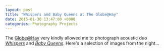 ```yaml
---
layout: post
title: "Whispers and Baby Queens at The Globe@Hay"
date: 2015-01-30 13:47:00 +0000
categories: Photography Projects
---
```


<!-- wp:paragraph -->
<p>The <a href="http://www.globeathay.org/">Globe@Hay</a> very kindly allowed me to photograph acoustic duo <a href="https://www.facebook.com/pages/Whispers/1452365364976478"><em>Whispers</em></a> and <em><a href="https://www.facebook.com/pages/Baby-Queens/523170581048847">Baby Queens</a></em>. Here's a selection of images from the night... </p>
<!-- /wp:paragraph -->

<!-- wp:gallery {"columns":4,"linkTo":"media"} -->
<figure class="wp-block-gallery has-nested-images columns-4 is-cropped"><!-- wp:image {"id":161,"sizeSlug":"large","linkDestination":"media"} -->
<figure class="wp-block-image size-large"><a href="https://res.cloudinary.com/circleseven/image/upload/dsc0004_16411702685_o-scaled.jpg"><img src="https://res.cloudinary.com/circleseven/image/upload/dsc0004_16411702685_o-1024x712.jpg" alt="" class="wp-image-161"/></a></figure>
<!-- /wp:image -->

<!-- wp:image {"id":160,"sizeSlug":"large","linkDestination":"media"} -->
<figure class="wp-block-image size-large"><a href="https://res.cloudinary.com/circleseven/image/upload/dsc0007_16411776971_o-scaled.jpg"><img src="https://res.cloudinary.com/circleseven/image/upload/dsc0007_16411776971_o-1024x681.jpg" alt="" class="wp-image-160"/></a></figure>
<!-- /wp:image -->

<!-- wp:image {"id":159,"sizeSlug":"large","linkDestination":"media"} -->
<figure class="wp-block-image size-large"><a href="https://res.cloudinary.com/circleseven/image/upload/dsc0039_15790273984_o-scaled.jpg"><img src="https://res.cloudinary.com/circleseven/image/upload/dsc0039_15790273984_o-scaled.jpg" alt="" class="wp-image-159"/></a></figure>
<!-- /wp:image -->

<!-- wp:image {"id":158,"sizeSlug":"large","linkDestination":"media"} -->
<figure class="wp-block-image size-large"><a href="https://res.cloudinary.com/circleseven/image/upload/dsc0022_16410883251_o-scaled.jpg"><img src="https://res.cloudinary.com/circleseven/image/upload/dsc0022_16410883251_o-1024x919.jpg" alt="" class="wp-image-158"/></a></figure>
<!-- /wp:image -->

<!-- wp:image {"id":157,"sizeSlug":"large","linkDestination":"media"} -->
<figure class="wp-block-image size-large"><a href="https://res.cloudinary.com/circleseven/image/upload/dsc0059_15790553784_o-scaled.jpg"><img src="https://res.cloudinary.com/circleseven/image/upload/dsc0059_15790553784_o-1024x759.jpg" alt="" class="wp-image-157"/></a></figure>
<!-- /wp:image -->

<!-- wp:image {"id":156,"sizeSlug":"large","linkDestination":"media"} -->
<figure class="wp-block-image size-large"><a href="https://res.cloudinary.com/circleseven/image/upload/dsc0054_15792248973_o-scaled.jpg"><img src="https://res.cloudinary.com/circleseven/image/upload/dsc0054_15792248973_o-681x1024.jpg" alt="" class="wp-image-156"/></a></figure>
<!-- /wp:image -->

<!-- wp:image {"id":155,"sizeSlug":"large","linkDestination":"media"} -->
<figure class="wp-block-image size-large"><a href="https://res.cloudinary.com/circleseven/image/upload/dsc0048_15790786634_o-scaled.jpg"><img src="https://res.cloudinary.com/circleseven/image/upload/dsc0048_15790786634_o-1024x734.jpg" alt="" class="wp-image-155"/></a></figure>
<!-- /wp:image -->

<!-- wp:image {"id":154,"sizeSlug":"large","linkDestination":"media"} -->
<figure class="wp-block-image size-large"><a href="https://res.cloudinary.com/circleseven/image/upload/dsc0041_16387796946_o-scaled.jpg"><img src="https://res.cloudinary.com/circleseven/image/upload/dsc0041_16387796946_o-681x1024.jpg" alt="" class="wp-image-154"/></a></figure>
<!-- /wp:image -->

<!-- wp:image {"id":153,"sizeSlug":"large","linkDestination":"media"} -->
<figure class="wp-block-image size-large"><a href="https://res.cloudinary.com/circleseven/image/upload/dsc0033_15792841293_o-scaled.jpg"><img src="https://res.cloudinary.com/circleseven/image/upload/dsc0033_15792841293_o-681x1024.jpg" alt="" class="wp-image-153"/></a></figure>
<!-- /wp:image -->

<!-- wp:image {"id":152,"sizeSlug":"large","linkDestination":"media"} -->
<figure class="wp-block-image size-large"><a href="https://res.cloudinary.com/circleseven/image/upload/dsc0001_16385740756_o-scaled.jpg"><img src="https://res.cloudinary.com/circleseven/image/upload/dsc0001_16385740756_o-681x1024.jpg" alt="" class="wp-image-152"/></a></figure>
<!-- /wp:image -->

<!-- wp:image {"id":151,"sizeSlug":"large","linkDestination":"media"} -->
<figure class="wp-block-image size-large"><a href="https://res.cloudinary.com/circleseven/image/upload/dsc0008_15791624243_o-scaled.jpg"><img src="https://res.cloudinary.com/circleseven/image/upload/dsc0008_15791624243_o-1024x681.jpg" alt="" class="wp-image-151"/></a></figure>
<!-- /wp:image --></figure>
<!-- /wp:gallery -->